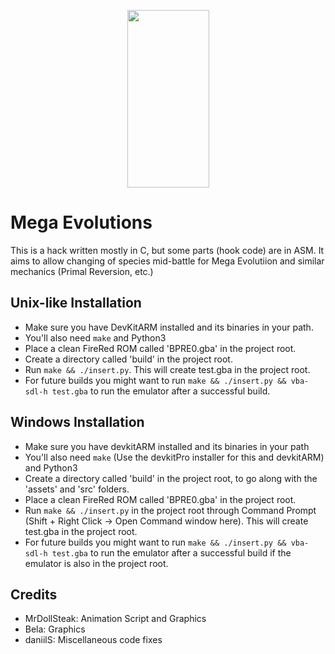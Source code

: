 <p align="center"><img height="284" width="131" src="https://raw.githubusercontent.com/Touched/MegaEvolution/master/symbol.png"></p>

# Mega Evolutions
This is a hack written mostly in C, but some parts (hook code) are in ASM. It 
aims to allow changing of species mid-battle for Mega Evolutiion and similar
mechanics (Primal Reversion, etc.)

## Unix-like Installation
- Make sure you have DevKitARM installed and its binaries in your path.
- You'll also need `make` and Python3
- Place a clean FireRed ROM called 'BPRE0.gba' in the project root.
- Create a directory called 'build' in the project root.
- Run `make && ./insert.py`. This will create test.gba in the project root.
- For future builds you might want to run `make && ./insert.py && vba-sdl-h test.gba` to run the emulator after a successful build.

## Windows Installation
- Make sure you have devkitARM installed and its binaries in your path
- You'll also need `make` (Use the devkitPro installer for this and devkitARM) and Python3
- Create a directory called 'build' in the project root, to go along with the 'assets' and 'src' folders.
- Place a clean FireRed ROM called 'BPRE0.gba' in the project root.
- Run `make && ./insert.py` in the project root through Command Prompt (Shift + Right Click -> Open Command window here). This will create test.gba in the project root.
- For future builds you might want to run `make && ./insert.py && vba-sdl-h test.gba` to run the emulator after a successful build if the emulator is also in the project root.

## Credits
- MrDollSteak: Animation Script and Graphics
- Bela: Graphics
- daniilS: Miscellaneous code fixes
